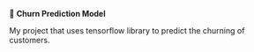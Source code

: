 🏦 **Churn Prediction Model**

My project that uses tensorflow library to predict the churning of customers.
